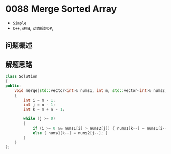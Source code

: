 # 0088 Merge Sorted Array

- `Simple`
- `C++`, `递归`, `动态规划DP`, 

## 问题概述


## 解题思路



``` C++
class Solution
{
public:
	void merge(std::vector<int>& nums1, int m, std::vector<int>& nums2, int n)
	{
		int i = m - 1;
		int j = n - 1;
		int k = m + n - 1;

		while (j >= 0)
		{
			if (i >= 0 && nums1[i] > nums2[j]) { nums1[k--] = nums1[i--]; }
			else { nums1[k--] = nums2[j--]; }
		}
	}
};
```
